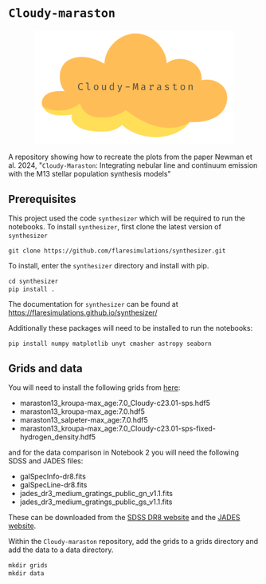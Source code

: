 # `Cloudy-maraston`

<div align="center">
    <img src="cloudy-maraston_transparent.png" alt="A yellow and orange cloud with the text 'Cloudy-maraston" width="400"/>
</div>

A repository showing how to recreate the plots from the paper Newman et al. 2024, "`Cloudy-Maraston`: Integrating nebular line and continuum emission with the M13 stellar population synthesis models"

## Prerequisites

This project used the code `synthesizer` which will be required to run the notebooks. To install `synthesizer`, first clone the latest version of `synthesizer`

    git clone https://github.com/flaresimulations/synthesizer.git

To install, enter the `synthesizer` directory and install with pip.

    cd synthesizer
    pip install .

The documentation for `synthesizer` can be found at https://flaresimulations.github.io/synthesizer/ 

Additionally these packages will need to be installed to run the notebooks:

    pip install numpy matplotlib unyt cmasher astropy seaborn 

## Grids and data

You will need to install the following grids from [here](https://sophie-newman.github.io/Cloudy-maraston.html):

* maraston13_kroupa-max_age:7.0_Cloudy-c23.01-sps.hdf5
* maraston13_kroupa-max_age:7.0.hdf5
* maraston13_salpeter-max_age:7.0.hdf5
* maraston13_kroupa-max_age:7.0_Cloudy-c23.01-sps-fixed-hydrogen_density.hdf5

and for the data comparison in Notebook 2 you will need the following SDSS and JADES files:

* galSpecInfo-dr8.fits
* galSpecLine-dr8.fits
* jades_dr3_medium_gratings_public_gn_v1.1.fits
* jades_dr3_medium_gratings_public_gs_v1.1.fits
  
These can be downloaded from the [SDSS DR8 website](https://www.sdss3.org/dr8/spectro/spectro_access.php) and the [JADES website](https://jades-survey.github.io/scientists/data.html). 

Within the `Cloudy-maraston` repository, add the grids to a grids directory and add the data to a data directory.

    mkdir grids
    mkdir data
